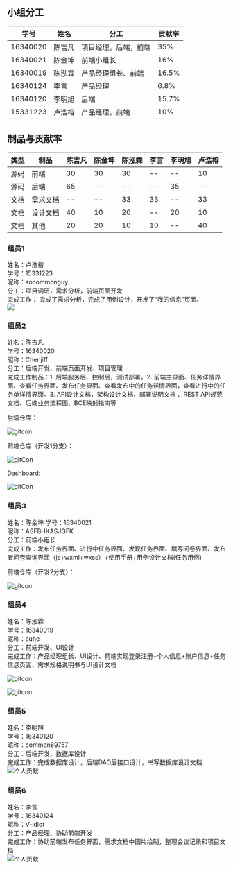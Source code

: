 ## 小组分工

| 学号     | 姓名   | 分工                 | 贡献率 |
| -------- | ------ | -------------------- | ------ |
| 16340020 | 陈吉凡 | 项目经理，后端，前端 | 35%    |
| 16340021 | 陈金坤 | 前端小组长           | 16%    |
| 16340019 | 陈泓霖 | 产品经理组长、前端   | 16.5%  |
| 16340124 | 李言   | 产品经理             | 6.8%    |
| 16340120 | 李明旭 | 后端                 | 15.7% |
| 15331223 | 卢浩榕 | 产品经理，前端       | 10%  |

## 制品与贡献率

| 类型 | 制品     | 陈吉凡 | 陈金坤 | 陈泓霖 | 李言 | 李明旭 | 卢浩榕 |
| ---- | -------- | ------ | ------ | ------ | ---- | ------ | ------ |
| 源码 | 前端     | 30     | 30     | 30     | --   | --     | 10     |
| 源码 | 后端     | 65     | --     | --     | --   | 35     | --     |
| 文档 | 需求文档 | --     | --     | 33     | 33   | --     | 33     |
| 文档 | 设计文档 | 40     | 10     | 20     | --   | 20     | 10     |
| 文档 | 其他     | 20     | 20     | 10     | 10   | --     | 40     |

### 组员1

姓名：卢浩榕   
学号：15331223   
昵称：socommonguy   
分工：项目调研，需求分析，前端页面开发  
完成工作： 完成了需求分析，完成了用例设计，开发了“我的信息”页面。   
![][1]  

### 组员2

姓名：陈吉凡  
学号：16340020   
昵称：Chenjiff   
分工：后端开发、前端页面开发、项目管理   
完成工作制品：1. 后端服务层、控制层，测试部署。2. 前端主界面、任务详情界面、查看任务界面、发布任务界面、查看发布中的任务详情界面，查看进行中的任务单详情界面。3. API设计文档，架构设计文档、部署说明文档 、REST API规范文档、后端业务流程图、BCE映射指南等

后端仓库：    

![gitcon](images/06-cjf.png)   

前端仓库（开发1分支）： 

![gitCon](images/jf1.png)  

Dashboard:

![gitCon](images/jf3.png)  

###  组员3

姓名：陈金坤 
学号：16340021   
昵称：ASFBHKASJGFK  
分工：前端小组长    
完成工作：发布任务界面、进行中任务界面、发现任务界面、填写问卷界面、发布者问卷查询界面（js+wxml+wxss）+使用手册+用例设计文档(任务用例)  

前端仓库（开发2分支）：   

![gitcon](images/06-cjk.png)    

### 组员4

姓名：陈泓霖   
学号：16340019    
昵称：auhe  
分工：前端开发、UI设计  
完成工作：产品经理组长、UI设计、前端实现登录注册+个人信息+账户信息+任务信息页面、需求规格说明书与UI设计文档  

![gitcon](images/06-chl.png)  

![gitcon](images/06-chl2.png)  



[1]:images/lhr-1.png

### 组员5

姓名：李明旭   
学号：16340120    
昵称：common89757   
分工：后端开发，数据库设计  
完成工作：完成数据库设计，后端DAO层接口设计，书写数据库设计文档  
![个人贡献](./images/LMX.png) 


### 组员6

姓名：李言   
学号：16340124    
昵称：V-idiot   
分工：产品经理、协助前端开发  
完成工作：协助前端发布任务界面，需求文档中图片绘制，整理会议记录和项目文档  
![个人贡献](https://github.com/softwarecomprehensiveexperiments/DashBoard/blob/gh-pages/images/con_ly.png)
